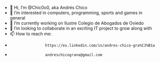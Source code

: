 - 👋 Hi, I’m @Chic0o0, aka Andrés Chico
- 👀 I’m interested in computers, programming, sports and games in general
- 🌱 I’m currently working on Ilustre Colegio de Abogados de Oviedo
- 💞️ I’m looking to collaborate in an exciting IT project to grow along with
- 📫 How to reach me:
-                     https://es.linkedin.com/in/andres-chico-gra%C3%B1a
-                     andreschicograna@gmail.com

<!---
Chic0o0/Chic0o0 is a ✨ special ✨ repository because its `README.md` (this file) appears on your GitHub profile.
You can click the Preview link to take a look at your changes.
--->
